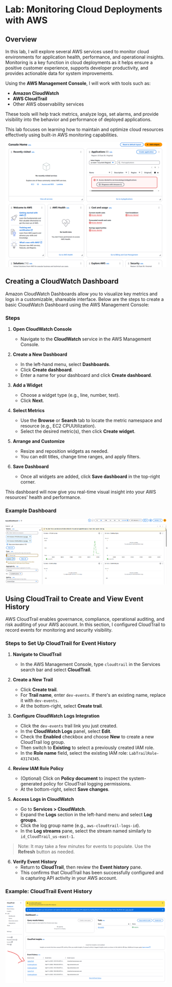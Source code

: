 # Lab: Monitoring Cloud Deployments with AWS

## Overview

In this lab, I will explore several AWS services used to monitor cloud environments for application health, performance, and operational insights. Monitoring is a key function in cloud deployments as it helps ensure a positive customer experience, supports developer productivity, and provides actionable data for system improvements.

Using the **AWS Management Console**, I will work with tools such as:

- **Amazon CloudWatch**
- **AWS CloudTrail**
- Other AWS observability services

These tools will help track metrics, analyze logs, set alarms, and provide visibility into the behavior and performance of deployed applications.

This lab focuses on learning how to maintain and optimize cloud resources effectively using built-in AWS monitoring capabilities.

![Lab Introduction Screenshot](./Lab%20Intro.png)


## Creating a CloudWatch Dashboard

Amazon CloudWatch Dashboards allow you to visualize key metrics and logs in a customizable, shareable interface. Below are the steps to create a basic CloudWatch Dashboard using the AWS Management Console:

### Steps

1. **Open CloudWatch Console**
   - Navigate to the **CloudWatch** service in the AWS Management Console.

2. **Create a New Dashboard**
   - In the left-hand menu, select **Dashboards**.
   - Click **Create dashboard**.
   - Enter a name for your dashboard and click **Create dashboard**.

3. **Add a Widget**
   - Choose a widget type (e.g., line, number, text).
   - Click **Next**.

4. **Select Metrics**
   - Use the **Browse** or **Search** tab to locate the metric namespace and resource (e.g., EC2 CPUUtilization).
   - Select the desired metric(s), then click **Create widget**.

5. **Arrange and Customize**
   - Resize and reposition widgets as needed.
   - You can edit titles, change time ranges, and apply filters.

6. **Save Dashboard**
   - Once all widgets are added, click **Save dashboard** in the top-right corner.

This dashboard will now give you real-time visual insight into your AWS resources' health and performance.

### Example Dashboard

![CloudWatch Dashboard Example](./CloudWatch%20Dashboard.png)

## Using CloudTrail to Create and View Event History

AWS CloudTrail enables governance, compliance, operational auditing, and risk auditing of your AWS account. In this section, I configured CloudTrail to record events for monitoring and security visibility.

### Steps to Set Up CloudTrail for Event History

1. **Navigate to CloudTrail**
   - In the AWS Management Console, type `cloudtrail` in the Services search bar and select **CloudTrail**.

2. **Create a New Trail**
   - Click **Create trail**.
   - For **Trail name**, enter `dev-events`. If there's an existing name, replace it with `dev-events`.
   - At the bottom-right, select **Create trail**.

3. **Configure CloudWatch Logs Integration**
   - Click the `dev-events` trail link you just created.
   - In the **CloudWatch Logs** panel, select **Edit**.
   - Check the **Enabled** checkbox and choose **New** to create a new CloudTrail log group.
   - Then switch to **Existing** to select a previously created IAM role.
   - In the **Role name** field, select the existing IAM role: `LabTrailRole-43174345`.

4. **Review IAM Role Policy**
   - (Optional) Click on **Policy document** to inspect the system-generated policy for CloudTrail logging permissions.
   - At the bottom-right, select **Save changes**.

5. **Access Logs in CloudWatch**
   - Go to **Services > CloudWatch**.
   - Expand the **Logs** section in the left-hand menu and select **Log groups**.
   - Click the log group name (e.g., `aws-cloudtrail-logs-id`).
   - In the **Log streams** pane, select the stream named similarly to `id_CloudTrail_us-east-1`.

> Note: It may take a few minutes for events to populate. Use the **Refresh** button as needed.

6. **Verify Event History**
   - Return to **CloudTrail**, then review the **Event history** pane.
   - This confirms that CloudTrail has been successfully configured and is capturing API activity in your AWS account.

### Example: CloudTrail Event History

![CloudTrail Event History](./CloudTrail%20EventHistory.png)

